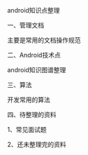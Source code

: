 android知识点整理

一、管理文档

主要是常用的文档操作规范

二、Android技术点

android知识图谱整理

三、算法

开发常用的算法

四、待整理的资料

 1、常见面试题

 2、还未整理完的资料

